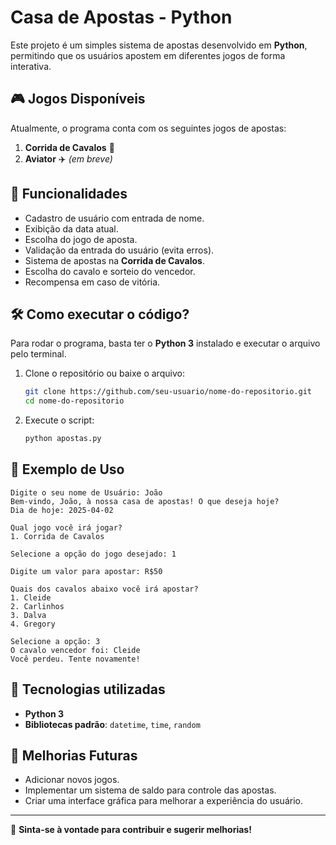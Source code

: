 # Casa de Apostas - Python

Este projeto é um simples sistema de apostas desenvolvido em **Python**, permitindo que os usuários apostem em diferentes jogos de forma interativa.

## 🎮 Jogos Disponíveis

Atualmente, o programa conta com os seguintes jogos de apostas:

1. **Corrida de Cavalos** 🏇
2. **Aviator** ✈️ *(em breve)*

## 🚀 Funcionalidades

- Cadastro de usuário com entrada de nome.
- Exibição da data atual.
- Escolha do jogo de aposta.
- Validação da entrada do usuário (evita erros).
- Sistema de apostas na **Corrida de Cavalos**.
- Escolha do cavalo e sorteio do vencedor.
- Recompensa em caso de vitória.

## 🛠️ Como executar o código?

Para rodar o programa, basta ter o **Python 3** instalado e executar o arquivo pelo terminal.

1. Clone o repositório ou baixe o arquivo:
   ```bash
   git clone https://github.com/seu-usuario/nome-do-repositorio.git
   cd nome-do-repositorio
   ```
2. Execute o script:
   ```bash
   python apostas.py
   ```

## 📌 Exemplo de Uso

```plaintext
Digite o seu nome de Usuário: João
Bem-vindo, João, à nossa casa de apostas! O que deseja hoje?
Dia de hoje: 2025-04-02

Qual jogo você irá jogar?
1. Corrida de Cavalos

Selecione a opção do jogo desejado: 1

Digite um valor para apostar: R$50

Quais dos cavalos abaixo você irá apostar?
1. Cleide
2. Carlinhos
3. Dalva
4. Gregory

Selecione a opção: 3
O cavalo vencedor foi: Cleide
Você perdeu. Tente novamente!
```

## 📌 Tecnologias utilizadas

- **Python 3**
- **Bibliotecas padrão**: `datetime`, `time`, `random`

## 📌 Melhorias Futuras

- Adicionar novos jogos.
- Implementar um sistema de saldo para controle das apostas.
- Criar uma interface gráfica para melhorar a experiência do usuário.

---

📢 **Sinta-se à vontade para contribuir e sugerir melhorias!**

